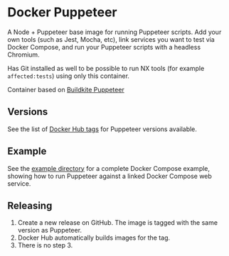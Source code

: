 # Docker Puppeteer

A Node + Puppeteer base image for running Puppeteer scripts. Add your own tools (such as Jest, Mocha, etc), link services you want to test via Docker Compose, and run your Puppeteer scripts with a headless Chromium.

Has Git installed as well to be possible to run NX tools (for example `affected:tests`) using only this container.

Container based on [Buildkite Puppeteer](https://github.com/buildkite/docker-puppeteer)

## Versions

See the list of [Docker Hub tags](https://hub.docker.com/r/dmk1111/puppeteer/tags/) for Puppeteer versions available.

## Example

See the [example directory](example) for a complete Docker Compose example, showing how to run Puppeteer against a linked Docker Compose web service.

## Releasing

1. Create a new release on GitHub. The image is tagged with the same version as Puppeteer.
2. Docker Hub automatically builds images for the tag.
3. There is no step 3.
